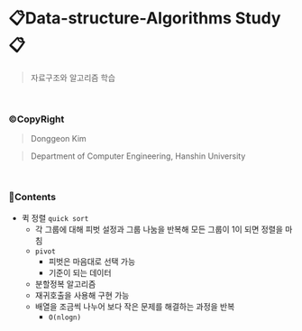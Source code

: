 # 📋Data-structure-Algorithms Study📋
> 자료구조와 알고리즘 학습

<br>

### ©CopyRight
> Donggeon Kim

> Department of Computer Engineering, Hanshin University

<br>

### 📒Contents

- 퀵 정렬 `quick sort`
    + 각 그룹에 대해 피벗 설정과 그룹 나눔을 반복해 모든 그룹이 1이 되면 정렬을 마침
    + `pivot`
        * 피벗은 마음대로 선택 가능
        * 기준이 되는 데이터
    + 분할정복 알고리즘
    + 재귀호출을 사용해 구현 가능
    + 배열을 조금씩 나누어 보다 작은 문제를 해결하는 과정을 반복
        * `O(nlogn)`